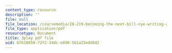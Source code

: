 ```yaml
---
content_type: resource
description: ''
file: null
file_location: /coursemedia/20-219-becoming-the-next-bill-nye-writing-and-hosting-the-educational-show-january-iap-2015/67b1885072f234dce096561a25edd042_XDBr39cwmbg.pdf
file_type: application/pdf
resourcetype: Document
title: 3play pdf file
uid: 67b18850-72f2-34dc-e096-561a25edd042
---
```

